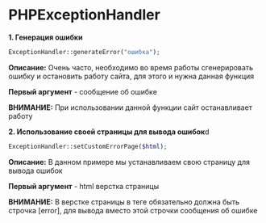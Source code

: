 # PHPExceptionHandler

**1. Генерация ошибки**
```php
ExceptionHandler::generateError("ошибка");
```

**Описание:** Очень часто, необходимо во время работы сгенерировать ошибку и остановить работу сайта, для этого и нужна данная функция

**Первый аргумент** - сообщение об ошибке

**ВНИМАНИЕ:** При использовании данной функции сайт останавливает работу

**2. Использование своей страницы для вывода ошибок**d
```php
ExceptionHandler::setCustomErrorPage($html);
```

**Описание:** В данном примере мы устанавливаем свою страницу для вывода ошибок

**Первый аргумент** - html верстка страницы

**ВНИМАНИЕ:** В верстке страницы в теге <body> обязательно должна быть строчка [error], для вывода вместо этой строчки сообщения об ошибке
